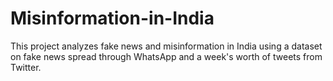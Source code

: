 # Misinformation-in-India
This project analyzes fake news and misinformation in India using a dataset on fake news spread through WhatsApp and a week's worth of tweets from Twitter. 
